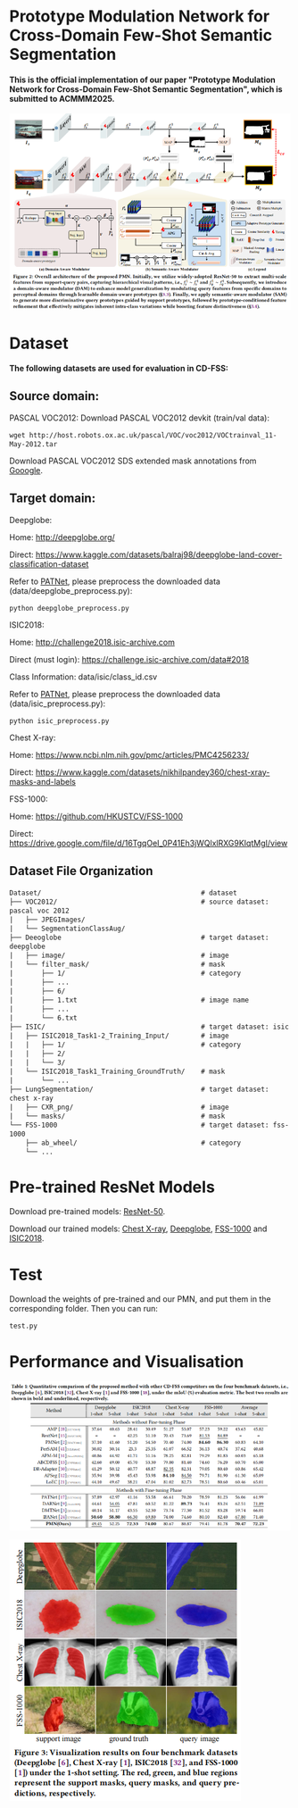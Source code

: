 # Prototype Modulation Network for Cross-Domain Few-Shot Semantic Segmentation

#### This is the official implementation of our paper "Prototype Modulation Network for Cross-Domain Few-Shot Semantic Segmentation", which is submitted to ACMMM2025.
![image](figs/overall.png) 

# Dataset

#### The following datasets are used for evaluation in CD-FSS:

## Source domain:
  PASCAL VOC2012: Download PASCAL VOC2012 devkit (train/val data):  
  
    wget http://host.robots.ox.ac.uk/pascal/VOC/voc2012/VOCtrainval_11-May-2012.tar

  Download PASCAL VOC2012 SDS extended mask annotations from [Gooogle](https://drive.google.com/file/d/10zxG2VExoEZUeyQl_uXga2OWHjGeZaf2/view).

## Target domain:
  Deepglobe:
  
  Home: http://deepglobe.org/
  
  Direct: https://www.kaggle.com/datasets/balraj98/deepglobe-land-cover-classification-dataset
  
  Refer to [PATNet](https://github.com/slei109/PATNet), please preprocess the downloaded data (data/deepglobe_preprocess.py):

    python deepglobe_preprocess.py 

  ISIC2018:

  Home: http://challenge2018.isic-archive.com

  Direct (must login): https://challenge.isic-archive.com/data#2018

  Class Information: data/isic/class_id.csv

  Refer to [PATNet](https://github.com/slei109/PATNet), please preprocess the downloaded data (data/isic_preprocess.py):

    python isic_preprocess.py

  Chest X-ray:

  Home: https://www.ncbi.nlm.nih.gov/pmc/articles/PMC4256233/

  Direct: https://www.kaggle.com/datasets/nikhilpandey360/chest-xray-masks-and-labels

  FSS-1000:
  
  Home: https://github.com/HKUSTCV/FSS-1000
  
  Direct: https://drive.google.com/file/d/16TgqOeI_0P41Eh3jWQlxlRXG9KIqtMgI/view

## Dataset File Organization

    Dataset/                                        # dataset
    ├── VOC2012/                                    # source dataset: pascal voc 2012
    |   ├── JPEGImages/
    |   └── SegmentationClassAug/
    ├── Deeoglobe                                   # target dataset: deepglobe
    |   ├── image/                                  # image
    |   └── filter_mask/                            # mask
    |       ├── 1/                                  # category
    |       ├── ...                                 
    |       ├── 6/
    |       ├── 1.txt                               # image name
    |       ├── ...  
    |       └── 6.txt    
    ├── ISIC/                                       # target dataset: isic
    |   ├── ISIC2018_Task1-2_Training_Input/        # image
    |   |   ├── 1/                                  # category
    |   |   ├── 2/
    |   |   └── 3/
    |   └── ISIC2018_Task1_Training_GroundTruth/    # mask
    |       └── ...
    ├── LungSegmentation/                           # target dataset: chest x-ray
    |   ├── CXR_png/                                # image
    |   └── masks/                                  # mask
    └── FSS-1000                                    # target dataset: fss-1000
        ├── ab_wheel/                               # category
        └── ...

# Pre-trained ResNet Models

Download pre-trained models: [ResNet-50](https://drive.google.com/file/d/1FTwDMAddcLrWK8Q_yy7E1uaAMYUVvhhn/view?usp=drive_link).

Download our trained models: [Chest X-ray](https://drive.google.com/file/d/1Bx-DxUPJbYd1EvqqVh984Tr1sTJGXLMC/view?usp=drive_link), [Deepglobe](https://drive.google.com/file/d/1wd-O0M6WlBSvBYeBitW73VOhz7GjGioi/view?usp=drive_link), 
[FSS-1000](https://drive.google.com/file/d/1buBGlMbSLFJ3M3JMwlPVIKUFM6jthud_/view?usp=drive_link) and [ISIC2018](https://drive.google.com/file/d/1lLC-CJPO8moFCR9QcyUvp01vQ2DCNn5Z/view?usp=drive_link).


# Test
Download the weights of pre-trained and our PMN, and put them in the corresponding folder. Then you can run:

    test.py

# Performance and Visualisation
![image](figs/results.png) 

![image](figs/visualisation.png) 






  
